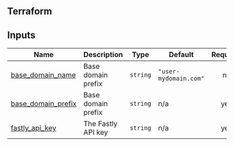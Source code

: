 ## Terraform
<!-- BEGIN_TF_DOCS -->


## Inputs

| Name | Description | Type | Default | Required |
|------|-------------|------|---------|:--------:|
| <a name="input_base_domain_name"></a> [base\_domain\_name](#input\_base\_domain\_name) | Base domain prefix | `string` | `"user-mydomain.com"` | no |
| <a name="input_base_domain_prefix"></a> [base\_domain\_prefix](#input\_base\_domain\_prefix) | Base domain prefix | `string` | n/a | yes |
| <a name="input_fastly_api_key"></a> [fastly\_api\_key](#input\_fastly\_api\_key) | The Fastly API key | `string` | n/a | yes |
<!-- END_TF_DOCS -->
